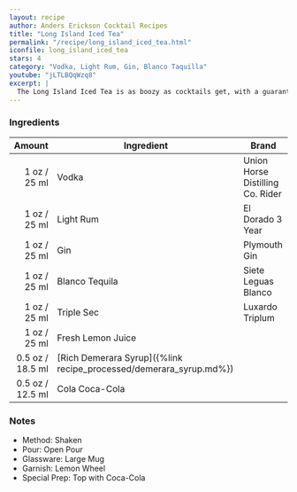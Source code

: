 ```yaml
---
layout: recipe
author: Anders Erickson Cocktail Recipes
title: "Long Island Iced Tea"
permalink: "/recipe/long_island_iced_tea.html"
iconfile: long_island_iced_tea
stars: 4
category: "Vodka, Light Rum, Gin, Blanco Taquilla"
youtube: "jLTLBQqWzq8"
excerpt: |
  The Long Island Iced Tea is as boozy as cocktails get, with a guaranteed hangover. But with four liquors, one liqueur, lemon and cola, it somehow works.
---
```


### Ingredients

| Amount | Ingredient                                               | Brand                            |
| -----: | -------------------------------------------------------- | -------------------------------- |
|   1 oz / 25 ml | Vodka                                                    | Union Horse Distilling Co. Rider |
|   1 oz / 25 ml | Light Rum                                                | El Dorado 3 Year                 |
|   1 oz / 25 ml | Gin                                                      | Plymouth Gin                     |
|   1 oz / 25 ml | Blanco Tequila                                           | Siete Leguas Blanco              |
|   1 oz / 25 ml | Triple Sec                                               | Luxardo Triplum                  |
|   1 oz / 25 ml | Fresh Lemon Juice                                        |
| 0.5 oz / 18.5 ml | [Rich Demerara Syrup]({%link recipe_processed/demerara_syrup.md%}) |
| 0.5 oz / 12.5 ml | Cola Coca-Cola                                           |

### Notes

- Method: Shaken
- Pour: Open Pour
- Glassware: Large Mug
- Garnish: Lemon Wheel
- Special Prep: Top with Coca-Cola
